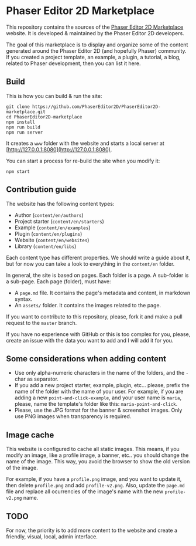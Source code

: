 # Phaser Editor 2D Marketplace

This repository contains the sources of the [Phaser Editor 2D Marketplace](https://phasereditor2d.com) website. It is developed & maintained by the Phaser Editor 2D developers.

The goal of this marketplace is to display and organize some of the content generated around the Phaser Editor 2D (and hopefully Phaser) community. If you created a project template, an example, a plugin, a tutorial, a blog, related to Phaser development, then you can list it here.

## Build

This is how you can build & run the site:

```
git clone https://github.com/PhaserEditor2D/PhaserEditor2D-marketplace.git
cd PhaserEditor2D-marketplace
npm install
npm run build
npm run server
```

It creates a `www` folder with the website and starts a local server at [http://127.0.0.1:8080](http://127.0.0.1:8080).

You can start a process for re-build the site when you modify it:

```
npm start
```

## Contribution guide

The website has the following content types:

* Author (`content/en/authors`)
* Project starter (`content/en/starters`)
* Example (`content/en/examples`)
* Plugin (`content/en/plugins`)
* Website (`content/en/websites`)
* Library (`content/en/libs`)

Each content type has different properties. We should write a guide about it, but for now you can take a look to everything in the `content/en` folder.

In general, the site is based on pages. Each folder is a page. A sub-folder is a sub-page. Each page (folder), must have:

* A `page.md` file. It contains the page's metadata and content, in markdown syntax. 
* An `assets/` folder. It contains the images related to the page.
 
If you want to contribute to this repository, please, fork it and make a pull request to the `master` branch.

If you have no experience with GitHub or this is too complex for you, please, create an issue with the data you want to add and I will add it for you.

## Some considerations when adding content

* Use only alpha-numeric characters in the name of the folders, and the `-` char as separator.
* If you add a new project starter, example, plugin, etc... please, prefix the name of the folder with the name of your user. For example, if you are adding a new `point-and-click-example`, and your user name is `maria`, please, name the template's folder like this: `maria-point-and-click`.
* Please, use the JPG format for the banner & screenshot images. Only use PNG images when transparency is required.

## Image cache

This website is configured to cache all static images. This means, if you modify an image, like a profile image, a banner, etc..  you should change the name of the image. This way, you avoid the browser to show the old version of the image.

For example, if you have a `profile.png` image, and you want to update it, then delete `profile.png` and add `profile-v2.png`. Also, update the `page.md` file and replace all ocurrencies of the image's name with the new `profile-v2.png` name.

## TODO

For now, the priority is to add more content to the website and create a friendly, visual, local, admin interface.



